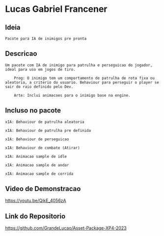# Lucas Gabriel Francener

## Ideia
    
    Pacote para IA de inimigos pre pronta

## Descricao

    Um pacote com IA de inimigo para patrulha e perseguicao do jogador, ideal para uso em jogos de tiro.

        Prog: O inimigo tem um comportamento de patrulha de rota fixa ou aleatoria, a criterio do usuario. Behaviour para perseguir o player se sair do raio definido pelo Dev.

        Arte: Inclui animacoes para o inimigo base na engine.


## Incluso no pacote

    xIA: Behaviour de patrulha aleatoria

    xIA: Behaviour de patrulha pre definida

    xIA: Behaviour de perseguicao

    xIA: Behaviour de combate (Atirar)

    xIA: Animacao sample de idle

    xIA: Animacao sample de andar

    xIA: Animacao sample de corrida

## Video de Demonstracao
https://youtu.be/QikE_4056zA

## Link do Repositorio
https://github.com/GrandeLucao/Asset-Package-XP4-2023